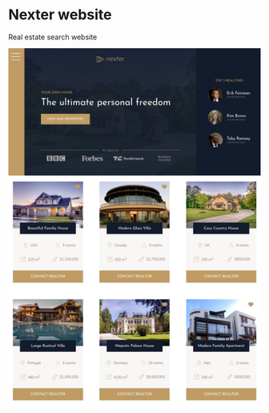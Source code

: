 # Nexter website

Real estate search website

[![Logo](/img/intro1.jpg)](https://settarovali.github.io/nexter/)
[![Logo2](/img/intro2.jpg)](https://settarovali.github.io/nexter/)
